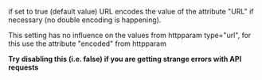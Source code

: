 if set to true (default value) URL encodes the value of the attribute "URL" if necessary (no double encoding is happening).

This setting has no influence on the values from httpparam type="url", for this use the attribute "encoded" from httpparam

**Try disabling this (i.e. false) if you are getting strange errors with API requests**
